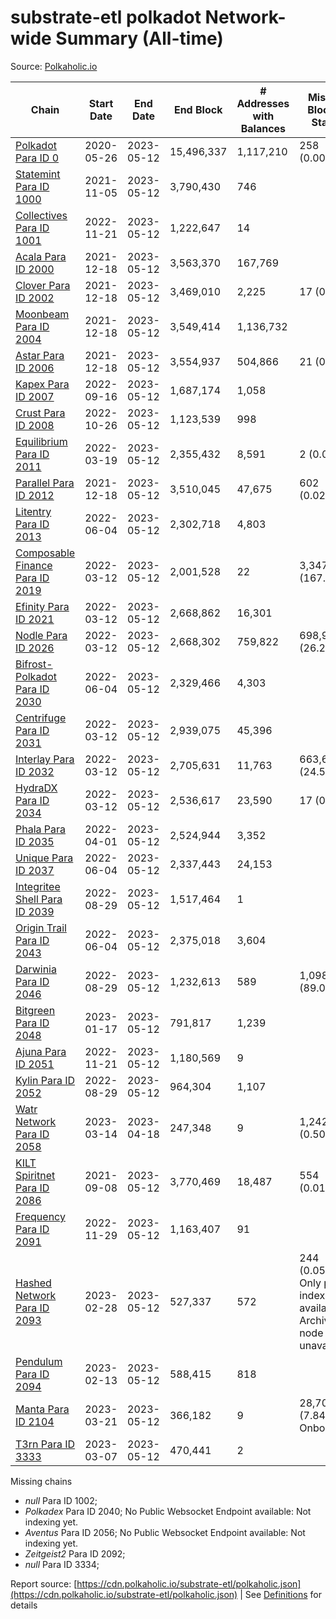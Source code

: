 # substrate-etl polkadot Network-wide Summary (All-time)

Source: [Polkaholic.io](https://polkaholic.io)


| Chain            | Start Date | End Date | End Block | # Addresses with Balances | Missing Blocks / Status |
| ---------------- | ---------- | ---------| --------- | ------------------------- | ----------------------- |
| [Polkadot Para ID 0](/polkadot/0-polkadot) | 2020-05-26 | 2023-05-12 | 15,496,337 |  1,117,210 | 258 (0.00%)  |
| [Statemint Para ID 1000](/polkadot/1000-statemint) | 2021-11-05 | 2023-05-12 | 3,790,430 |  746 |    |
| [Collectives Para ID 1001](/polkadot/1001-collectives) | 2022-11-21 | 2023-05-12 | 1,222,647 |  14 |    |
| [Acala Para ID 2000](/polkadot/2000-acala) | 2021-12-18 | 2023-05-12 | 3,563,370 |  167,769 |    |
| [Clover Para ID 2002](/polkadot/2002-clover) | 2021-12-18 | 2023-05-12 | 3,469,010 |  2,225 | 17 (0.00%)  |
| [Moonbeam Para ID 2004](/polkadot/2004-moonbeam) | 2021-12-18 | 2023-05-12 | 3,549,414 |  1,136,732 |    |
| [Astar Para ID 2006](/polkadot/2006-astar) | 2021-12-18 | 2023-05-12 | 3,554,937 |  504,866 | 21 (0.00%)  |
| [Kapex Para ID 2007](/polkadot/2007-kapex) | 2022-09-16 | 2023-05-12 | 1,687,174 |  1,058 |    |
| [Crust Para ID 2008](/polkadot/2008-crust) | 2022-10-26 | 2023-05-12 | 1,123,539 |  998 |    |
| [Equilibrium Para ID 2011](/polkadot/2011-equilibrium) | 2022-03-19 | 2023-05-12 | 2,355,432 |  8,591 | 2 (0.00%)  |
| [Parallel Para ID 2012](/polkadot/2012-parallel) | 2021-12-18 | 2023-05-12 | 3,510,045 |  47,675 | 602 (0.02%)  |
| [Litentry Para ID 2013](/polkadot/2013-litentry) | 2022-06-04 | 2023-05-12 | 2,302,718 |  4,803 |    |
| [Composable Finance Para ID 2019](/polkadot/2019-composable) | 2022-03-12 | 2023-05-12 | 2,001,528 |  22 | 3,347,967 (167.27%)  |
| [Efinity Para ID 2021](/polkadot/2021-efinity) | 2022-03-12 | 2023-05-12 | 2,668,862 |  16,301 |    |
| [Nodle Para ID 2026](/polkadot/2026-nodle) | 2022-03-12 | 2023-05-12 | 2,668,302 |  759,822 | 698,978 (26.20%)  |
| [Bifrost-Polkadot Para ID 2030](/polkadot/2030-bifrost-dot) | 2022-06-04 | 2023-05-12 | 2,329,466 |  4,303 |    |
| [Centrifuge Para ID 2031](/polkadot/2031-centrifuge) | 2022-03-12 | 2023-05-12 | 2,939,075 |  45,396 |    |
| [Interlay Para ID 2032](/polkadot/2032-interlay) | 2022-03-12 | 2023-05-12 | 2,705,631 |  11,763 | 663,696 (24.53%)  |
| [HydraDX Para ID 2034](/polkadot/2034-hydradx) | 2022-03-12 | 2023-05-12 | 2,536,617 |  23,590 | 17 (0.00%)  |
| [Phala Para ID 2035](/polkadot/2035-phala) | 2022-04-01 | 2023-05-12 | 2,524,944 |  3,352 |    |
| [Unique Para ID 2037](/polkadot/2037-unique) | 2022-06-04 | 2023-05-12 | 2,337,443 |  24,153 |    |
| [Integritee Shell Para ID 2039](/polkadot/2039-integritee-shell) | 2022-08-29 | 2023-05-12 | 1,517,464 |  1 |    |
| [Origin Trail Para ID 2043](/polkadot/2043-origintrail) | 2022-06-04 | 2023-05-12 | 2,375,018 |  3,604 |    |
| [Darwinia Para ID 2046](/polkadot/2046-darwinia) | 2022-08-29 | 2023-05-12 | 1,232,613 |  589 | 1,098,047 (89.08%)  |
| [Bitgreen Para ID 2048](/polkadot/2048-bitgreen) | 2023-01-17 | 2023-05-12 | 791,817 |  1,239 |    |
| [Ajuna Para ID 2051](/polkadot/2051-ajuna) | 2022-11-21 | 2023-05-12 | 1,180,569 |  9 |    |
| [Kylin Para ID 2052](/polkadot/2052-kylin) | 2022-08-29 | 2023-05-12 | 964,304 |  1,107 |    |
| [Watr Network Para ID 2058](/polkadot/2058-watr) | 2023-03-14 | 2023-04-18 | 247,348 |  9 | 1,242 (0.50%)  |
| [KILT Spiritnet Para ID 2086](/polkadot/2086-kilt) | 2021-09-08 | 2023-05-12 | 3,770,469 |  18,487 | 554 (0.01%)  |
| [Frequency Para ID 2091](/polkadot/2091-frequency) | 2022-11-29 | 2023-05-12 | 1,163,407 |  91 |    |
| [Hashed Network Para ID 2093](/polkadot/2093-hashed) | 2023-02-28 | 2023-05-12 | 527,337 |  572 | 244 (0.05%) Only partial index available: Archive node unavailable |
| [Pendulum Para ID 2094](/polkadot/2094-pendulum) | 2023-02-13 | 2023-05-12 | 588,415 |  818 |    |
| [Manta Para ID 2104](/polkadot/2104-manta) | 2023-03-21 | 2023-05-12 | 366,182 |  9 | 28,703 (7.84%) Onboarding |
| [T3rn Para ID 3333](/polkadot/3333-t3rn) | 2023-03-07 | 2023-05-12 | 470,441 |  2 |    |

Missing chains


* *null* Para ID 1002; 
* *Polkadex* Para ID 2040; No Public Websocket Endpoint available: Not indexing yet.
* *Aventus* Para ID 2056; No Public Websocket Endpoint available: Not indexing yet.
* *Zeitgeist2* Para ID 2092; 
* *null* Para ID 3334; 

Report source: [https://cdn.polkaholic.io/substrate-etl/polkaholic.json](https://cdn.polkaholic.io/substrate-etl/polkaholic.json) | See [Definitions](/DEFINITIONS.md) for details
